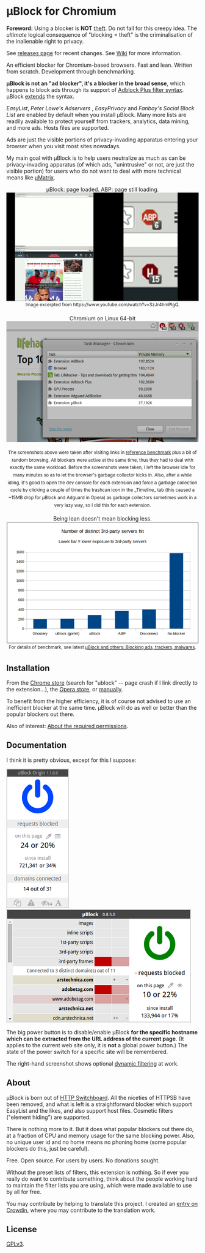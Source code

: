 # µBlock for Chromium

**Foreword:** Using a blocker is **NOT** [theft](https://twitter.com/LeaVerou/status/518154828166725632). Do not fall for this creepy idea. The _ultimate_ logical consequence of "blocking = theft" is the criminalisation of the inalienable right to privacy.

See [releases page](https://github.com/gorhill/uBlock/releases) for recent changes.
See [Wiki](https://github.com/gorhill/uBlock/wiki) for more information.

An efficient blocker for Chromium-based browsers. Fast and lean. Written from scratch. Development
through benchmarking.

**µBlock is not an "ad blocker", it's a blocker in the broad sense**, which happens to block ads through its support of [Adblock Plus filter syntax](https://adblockplus.org/en/filters). µBlock  [extends](https://github.com/gorhill/uBlock/wiki/Filter-syntax-extensions) the syntax.

_EasyList_, _Peter Lowe's Adservers_ , _EasyPrivacy_ and _Fanboy's Social Block List_ are enabled by default when you install µBlock. Many more lists are readily available to protect yourself from trackers, analytics, data mining, and more ads. Hosts files are supported.

Ads are just the visible portions of privacy-invading apparatus entering your browser when you visit most sites nowadays.

My main goal with µBlock is to help users neutralize as much as can be privacy-invading apparatus (of which ads, "unintrusive" or not, are just the visible portion) for users who do not want to deal with more technical means like [µMatrix](https://github.com/gorhill/uMatrix).

<p align="center">
µBlock: page loaded. ABP: page still loading.<br>
<img src="https://raw.githubusercontent.com/gorhill/uBlock/master/doc/img/abp-vs-ublock-page-1.png" /><br>
<sup>Image excerpted from https://www.youtube.com/watch?v=SzJr4hmPlgQ.</sup>
</p>

<p align="center">
Chromium on Linux 64-bit<br>
<img src="https://raw.githubusercontent.com/gorhill/uBlock/master/doc/img/ss-chromium-2.png" /><br><br>
<sup>The screenshots above were taken after visiting links in
<a href="https://github.com/gorhill/uBlock/wiki/Reference-benchmark">reference benchmark</a>
plus a bit of random browsing. All blockers were active at the same time,
thus they had to deal with exactly the same workload. Before the screenshots were
taken, I left the browser idle for many minutes so as to let the browser's
garbage collector kicks in. Also, after a while idling, it's good to open the dev
console for each extension and force a garbage collection cycle by clicking a couple of times
the trashcan icon in the _Timeline_ tab (this caused a ~15MB drop for µBlock and Adguard in Opera)
as garbage collectors sometimes work in a very lazy way, so I did this for each extension.</sup>
</p>

<p align="center">
Being lean doesn't mean blocking less.<br>
<img src="https://raw.githubusercontent.com/gorhill/uBlock/master/doc/benchmarks/privex-201409-30.png" /><br>
<sup>For details of benchmark, see latest
<a href="https://github.com/gorhill/uBlock/wiki/%C2%B5Block-and-others:-Blocking-ads,-trackers,-malwares">µBlock and others: Blocking ads, trackers, malwares</a>.
</p>

## Installation

From the [Chrome store](https://chrome.google.com/webstore/) (search for "ublock" -- page crash if I link directly to the extension...),
the [Opera store](https://addons.opera.com/en-gb/extensions/details/ublock/), or [manually](https://github.com/gorhill/uBlock/tree/master/dist#install).

To benefit from the higher efficiency, it is of course not advised to use an
inefficient blocker at the same time. µBlock will do as well or better than the
popular blockers out there.

Also of interest: [About the required permissions](https://github.com/gorhill/uBlock/wiki/About-the-required-permissions).

## Documentation

I think it is pretty obvious, except for this I suppose:

![Popup](https://raw.githubusercontent.com/gorhill/uBlock/master/doc/img/popup-1.png)&emsp; ![Popup](https://raw.githubusercontent.com/gorhill/uBlock/master/doc/img/popup-2.png)

The big power button is to disable/enable µBlock **for the specific hostname
which can be extracted from the URL address of the current page**. (It applies to
the current web site only, it is **not** a global power button.) The state of the power
switch for a specific site will be remembered.

The right-hand screenshot shows optional [dynamic filtering](https://github.com/gorhill/uBlock/wiki/Dynamic-filtering) at work.

## About

µBlock is born out of [HTTP Switchboard](https://github.com/gorhill/httpswitchboard).
All the niceties of HTTPSB have been removed, and what is left is a straightforward
blocker which support EasyList and the likes, and also support host files.
Cosmetic filters ("element hiding") are supported.

There is nothing more to it. But it does what popular blockers out there do, at a
fraction of CPU and memory usage for the same blocking power. Also, no unique user id
and no home means no phoning home (some popular blockers do this, just be careful).

Free. Open source. For users by users. No donations sought.

Without the preset lists of filters, this extension is nothing. So if ever you
really do want to contribute something, think about the people working hard
to maintain the filter lists you are using, which were made available to use by
all for free.

You may contribute by helping to translate this project. I created an
[entry on Crowdin](https://crowdin.net/project/ublock), where you may contribute
to the translation work.

## License

[GPLv3](https://github.com/gorhill/uBlock/blob/master/LICENSE.txt).
